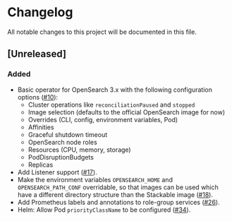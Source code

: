 # Changelog

All notable changes to this project will be documented in this file.

## [Unreleased]

### Added

- Basic operator for OpenSearch 3.x with the following configuration options ([#10]):
  - Cluster operations like `reconciliationPaused` and `stopped`
  - Image selection (defaults to the official OpenSearch image for now)
  - Overrides (CLI, config, environment variables, Pod)
  - Affinities
  - Graceful shutdown timeout
  - OpenSearch node roles
  - Resources (CPU, memory, storage)
  - PodDisruptionBudgets
  - Replicas
- Add Listener support ([#17]).
- Make the environment variables `OPENSEARCH_HOME` and `OPENSEARCH_PATH_CONF` overridable, so that
  images can be used which have a different directory structure than the Stackable image ([#18]).
- Add Prometheus labels and annotations to role-group services ([#26]).
- Helm: Allow Pod `priorityClassName` to be configured ([#34]).

[#10]: https://github.com/stackabletech/opensearch-operator/pull/10
[#17]: https://github.com/stackabletech/opensearch-operator/pull/17
[#18]: https://github.com/stackabletech/opensearch-operator/pull/18
[#26]: https://github.com/stackabletech/opensearch-operator/pull/26
[#34]: https://github.com/stackabletech/opensearch-operator/pull/34
